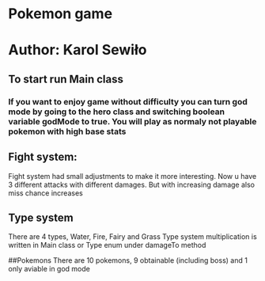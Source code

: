 # Pokemon game
# Author: Karol Sewiło

## To start run Main class

### If you want to enjoy game without difficulty you can turn god mode by going to the hero class and switching boolean variable godMode to true. You will play as normaly not playable pokemon with high base stats 

## Fight system:

Fight system had small adjustments to make it more interesting. Now u have 3 different attacks with different damages. 
But with increasing damage also miss chance increases

## Type system
There are 4 types, Water, Fire, Fairy and Grass
Type system multiplication  is written in Main class or Type enum under damageTo method

##Pokemons 
There are 10 pokemons, 9 obtainable (including boss) and 1 only aviable in god mode

